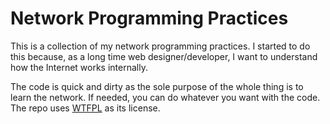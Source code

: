 # Network Programming Practices
This is a collection of my network programming practices. I started to
do this because, as a long time web designer/developer, I want to
understand how the Internet works internally.

The code is quick and dirty as the sole purpose of the whole thing is to
learn the network. If needed, you can do whatever you want with the code.
The repo uses [WTFPL](http://www.wtfpl.net/) as its license.
